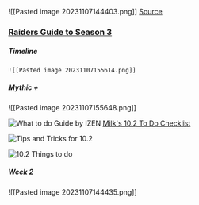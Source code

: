 ![[Pasted image 20231107144403.png]]
[Source](https://docs.google.com/document/u/0/d/1hTIQA-kHjetiRxJmf9ssCSI2fNg-ZaviWSPr_MkzZFo/mobilebasic)

### [Raiders Guide to Season 3](https://docs.google.com/spreadsheets/d/e/2PACX-1vTYjx76Raf23AgxMFiMNGGJ6EaTx5A7F7m04cqsdds_5XCWkCZrknunpcdBGMeIanGd7xQwmb2TDCtl/pubhtml#)
##### Timeline
	![[Pasted image 20231107155614.png]]

##### Mythic +
![[Pasted image 20231107155648.png]]



![What to do Guide by IZEN](https://www.youtube.com/watch?v=YTxr_wTi7lc&pp=ygUSMTAuMiBjbGFzcyBjaGFuZ2Vz)
[Milk's 10.2 To Do Checklist](https://docs.google.com/spreadsheets/d/1gv9lF6Z8__aqlzXKzjWqmiz1pzjNYfp4irUB9fgW9Lo/edit#gid=0)


![Tips and Tricks for 10.2](https://www.youtube.com/watch?v=-VBc5vYvfpY&pp=ygUPMTAuMiB3aGF0IHRvIGRv)


![10.2 Things to do](https://www.youtube.com/watch?v=HEEo0EgsZXU&pp=ygUPMTAuMiB3aGF0IHRvIGRv) 


##### Week 2

![[Pasted image 20231107144435.png]]


